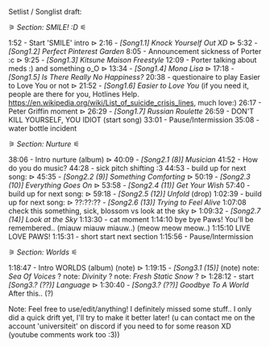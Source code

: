 <!-- Remove this after -->
<!-- YouTube only supports bold ( *text* ), italic ( _text_ ) and strikthrough ( -text- ) -->

Setlist / Songlist draft:


⚞ *Section: SMILE! :D* ⚟

1:52 - Start 'SMILE' intro
⊳ 2:16 - *[Song1.1] _Knock Yourself Out XD_*
⊳ 5:32 - *[Song1.2] _Perfect Pinterest Garden_*
8:05 - Announcement sickness of Porter :c
⊳ 9:25 - *[Song1.3] _Kitsune Maison Freestyle_*
12:09 - Porter talking about meds :) and something o_O
⊳ 13:34 - *[Song1.4] _Mona Lisa_*
⊳ 17:18 - *[Song1.5] _Is There Really No Happiness?_*
20:38 - questionaire to play Easier to Love You or not
⊳ 21:52 - *[Song1.6] _Easier to Love You_* (if you need it, people are there for you, Hotlines Help. https://en.wikipedia.org/wiki/List_of_suicide_crisis_lines, much love:)
26:17 - Peter Griffin moment
⊳ 26:29 - *[Song1.7] _Russian Roulette_*
    26:59 - DON'T KILL YOURSELF, YOU IDIOT (start song)
33:01 - Pause/Intermission
35:08 - water bottle incident

⚞ *Section: Nurture* ⚟

38:06 - Intro nurture (album)
⊳ 40:09 - *[Song2.1 (8)] _Musician_*
    41:52 - How do you do music?
44:28 - sick pitch shifting :3
44:53 - build up for next song:
⊳ 45:35 - *[Song2.2 (9)] _Something Comforting_*
⊳ 50:19 - *[Song2.3 (10)] _Everything Goes On_*
⊳ 53:58 - *[Song2.4 (11)] _Get Your Wish_*
57:40 - build up for next song:
⊳ 59:18 - *[Song2.5 (12)] _Unfold_* (drop)
1:02:39 - build up for next song:
⊳ ??:??:?? - *[Song2.6 (13)] _Trying to Feel Alive_*
1:07:08 check this
something, sick, blossom vs look at the sky
⊳ 1:09:32 - *[Song2.7 (14)] _Look at the Sky_*
1:13:30 - cat moment
1:14:10 bye bye Paws! You'll be remembered.. (miauw miauw miauw..) (meow meow meow..)
1:15:10 LIVE LOVE PAWS!
1:15:31 - short start next section
1:15:56 - Pause/Intermission

⚞ *Section: Worlds* ⚟

1:18:47 - Intro WORLDS (album) (note)
⊳ 1:19:15 - *[Song3.1 (15)]* (note)
note: _Sea Of Voices_ ?
note: _Divinity_ ?
note: _Fresh Static Snow_ ?
⊳ 1:28:12 - start *[Song3.? (??)] _Language_*
⊳ 1:30:40 - *[Song3.? (??)] _Goodbye To A World_*
After this.. (?)


Note: Feel free to use/edit/anything! I definitely missed some stuff.. I only did a quick drift yet, I'll try to make it better later!
(u can contact me on the account 'universiteit' on discord if you need to for some reason XD (youtube comments work too :3))